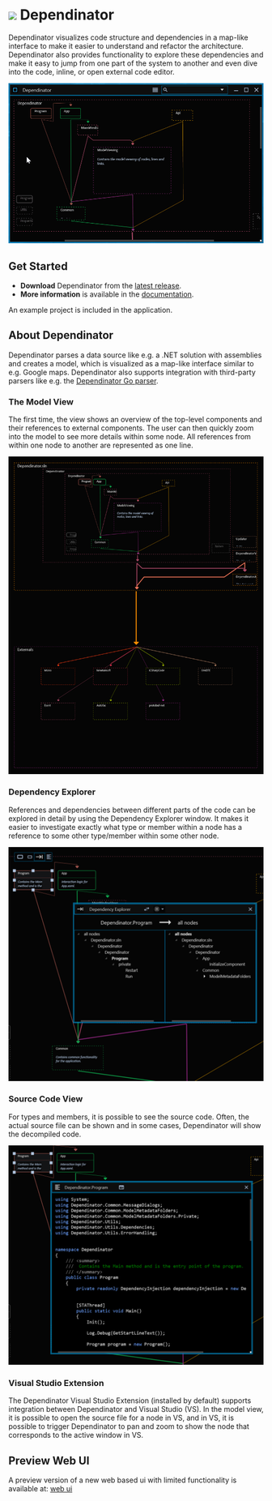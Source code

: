 # <img src="DependinatorVse/source.extension.ico" width="20"> Dependinator

Dependinator visualizes code structure and dependencies in a map-like interface to make it easier to understand and refactor the architecture. Dependinator also provides functionality to explore these dependencies and make it easy to jump from one part of the system to another and even dive into the code, inline, or open external code editor.

<img src="doc/resources/dependinator.gif" width="650">

## Get Started

* **Download** Dependinator from the [latest release](https://github.com/michael-reichenauer/Dependinator/releases/latest).
* **More information** is available in the [documentation](https://github.com/michael-reichenauer/Dependinator/wiki/Dependinator-Help).

An example project is included in the application.

## About Dependinator

Dependinator parses a data source like e.g. a .NET solution with assemblies and creates a model, which is visualized as a map-like interface similar to e.g. Google maps. Dependinator also supports integration with third-party parsers like e.g. the [Dependinator Go parser](https://github.com/michael-reichenauer/depgoparser).

### The Model View

The first time, the view shows an overview of the top-level components and their references to external components. The user can then quickly zoom into the model to see more details within some node. All references from within one node to another are represented as one line.  

![Model View](doc/resources/model_view.png)

### Dependency Explorer

References and dependencies between different parts of the code can be explored in detail by using the Dependency Explorer window. It makes it easier to investigate exactly what type or member within a node has a reference to some other type/member within some other node.

![Dependency Explorer](doc/resources/de.png)

### Source Code View

For types and members, it is possible to see the source code. Often, the actual source file can be shown and in some cases, Dependinator will show the decompiled code.

![Source Code](doc/resources/code.png)

### Visual Studio Extension

The Dependinator Visual Studio Extension (installed by default) supports integration between Dependinator and Visual Studio (VS). In the model view, it is possible to open the source file for a node in VS, and in VS, it is possible to trigger Dependinator to pan and zoom to show the node that corresponds to the active window in VS.


## Preview Web UI
A preview version of a new web based ui with limited functionality is available at:
[web ui](https://red-flower-0a55bb003.azurestaticapps.net/)

